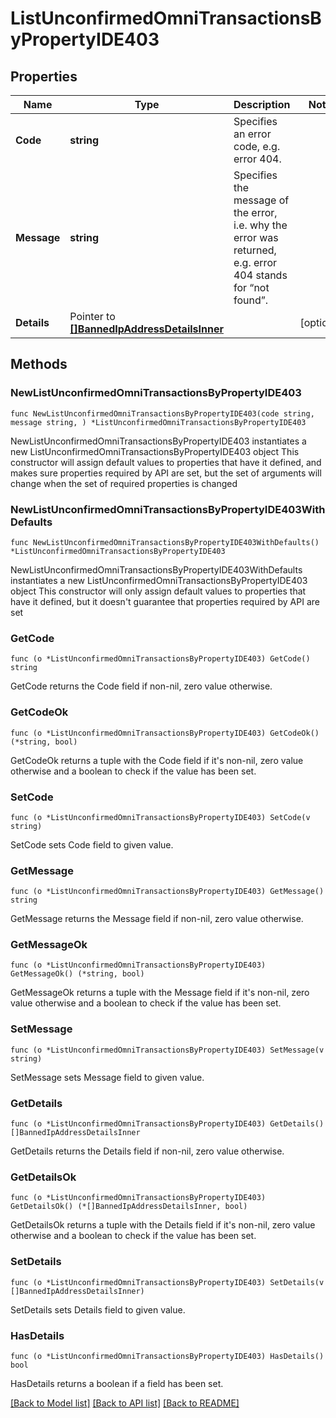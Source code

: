 # ListUnconfirmedOmniTransactionsByPropertyIDE403

## Properties

Name | Type | Description | Notes
------------ | ------------- | ------------- | -------------
**Code** | **string** | Specifies an error code, e.g. error 404. | 
**Message** | **string** | Specifies the message of the error, i.e. why the error was returned, e.g. error 404 stands for “not found”. | 
**Details** | Pointer to [**[]BannedIpAddressDetailsInner**](BannedIpAddressDetailsInner.md) |  | [optional] 

## Methods

### NewListUnconfirmedOmniTransactionsByPropertyIDE403

`func NewListUnconfirmedOmniTransactionsByPropertyIDE403(code string, message string, ) *ListUnconfirmedOmniTransactionsByPropertyIDE403`

NewListUnconfirmedOmniTransactionsByPropertyIDE403 instantiates a new ListUnconfirmedOmniTransactionsByPropertyIDE403 object
This constructor will assign default values to properties that have it defined,
and makes sure properties required by API are set, but the set of arguments
will change when the set of required properties is changed

### NewListUnconfirmedOmniTransactionsByPropertyIDE403WithDefaults

`func NewListUnconfirmedOmniTransactionsByPropertyIDE403WithDefaults() *ListUnconfirmedOmniTransactionsByPropertyIDE403`

NewListUnconfirmedOmniTransactionsByPropertyIDE403WithDefaults instantiates a new ListUnconfirmedOmniTransactionsByPropertyIDE403 object
This constructor will only assign default values to properties that have it defined,
but it doesn't guarantee that properties required by API are set

### GetCode

`func (o *ListUnconfirmedOmniTransactionsByPropertyIDE403) GetCode() string`

GetCode returns the Code field if non-nil, zero value otherwise.

### GetCodeOk

`func (o *ListUnconfirmedOmniTransactionsByPropertyIDE403) GetCodeOk() (*string, bool)`

GetCodeOk returns a tuple with the Code field if it's non-nil, zero value otherwise
and a boolean to check if the value has been set.

### SetCode

`func (o *ListUnconfirmedOmniTransactionsByPropertyIDE403) SetCode(v string)`

SetCode sets Code field to given value.


### GetMessage

`func (o *ListUnconfirmedOmniTransactionsByPropertyIDE403) GetMessage() string`

GetMessage returns the Message field if non-nil, zero value otherwise.

### GetMessageOk

`func (o *ListUnconfirmedOmniTransactionsByPropertyIDE403) GetMessageOk() (*string, bool)`

GetMessageOk returns a tuple with the Message field if it's non-nil, zero value otherwise
and a boolean to check if the value has been set.

### SetMessage

`func (o *ListUnconfirmedOmniTransactionsByPropertyIDE403) SetMessage(v string)`

SetMessage sets Message field to given value.


### GetDetails

`func (o *ListUnconfirmedOmniTransactionsByPropertyIDE403) GetDetails() []BannedIpAddressDetailsInner`

GetDetails returns the Details field if non-nil, zero value otherwise.

### GetDetailsOk

`func (o *ListUnconfirmedOmniTransactionsByPropertyIDE403) GetDetailsOk() (*[]BannedIpAddressDetailsInner, bool)`

GetDetailsOk returns a tuple with the Details field if it's non-nil, zero value otherwise
and a boolean to check if the value has been set.

### SetDetails

`func (o *ListUnconfirmedOmniTransactionsByPropertyIDE403) SetDetails(v []BannedIpAddressDetailsInner)`

SetDetails sets Details field to given value.

### HasDetails

`func (o *ListUnconfirmedOmniTransactionsByPropertyIDE403) HasDetails() bool`

HasDetails returns a boolean if a field has been set.


[[Back to Model list]](../README.md#documentation-for-models) [[Back to API list]](../README.md#documentation-for-api-endpoints) [[Back to README]](../README.md)


